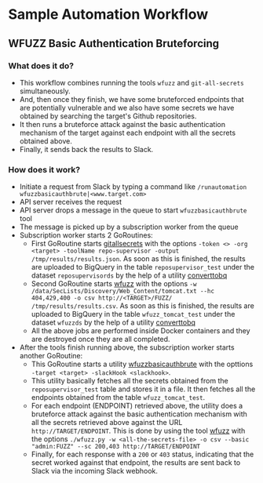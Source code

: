# Sample Automation Workflow

## WFUZZ Basic Authentication Bruteforcing
### What does it do?
* This workflow combines running the tools `wfuzz` and `git-all-secrets` simultaneously.
* And, then once they finish, we have some bruteforced endpoints that are potentially vulnerable and we also have some secrets we have obtained by searching the target's Github repositories.
* It then runs a bruteforce attack against the basic authentication mechanism of the target against each endpoint with all the secrets obtained above.
* Finally, it sends back the results to Slack.

### How does it work?
* Initiate a request from Slack by typing a command like `/runautomation wfuzzbasicauthbrute|<www.target.com>`
* API server receives the request
* API server drops a message in the queue to start `wfuzzbasicauthbrute` tool
* The message is picked up by a subscription worker from the queue
* Subscription worker starts 2 GoRoutines:
    * First GoRoutine starts [gitallsecrets](https://github.com/anshumanbh/git-all-secrets) with the options `-token <> -org <target> -toolName repo-supervisor -output /tmp/results/results.json`. As soon as this is finished, the results are uploaded to BigQuery in the table `reposupervisor_test` under the dataset `reposupervisords` by the help of a utility [converttobq](https://hub.docker.com/r/abhartiya/utils_converttobq/)
    * Second GoRoutine starts [wfuzz](https://github.com/anshumanbh/wfuzz) with the options `-w /data/SecLists/Discovery/Web_Content/tomcat.txt --hc 404,429,400 -o csv http://<TARGET>/FUZZ/ /tmp/results/results.csv`. As soon as this is finished, the results are uploaded to BigQuery in the table `wfuzz_tomcat_test` under the dataset `wfuzzds` by the help of a utility [converttobq](https://hub.docker.com/r/abhartiya/utils_converttobq/)
    * All the above jobs are performed inside Docker containers and they are destroyed once they are all completed.
* After the tools finish running above, the subscription worker starts another GoRoutine:
    * This GoRoutine starts a utility [wfuzzbasicauthbrute](https://hub.docker.com/r/abhartiya/utils_wfuzzbasicauthbrute/) with the opttions `-target <target> -slackHook <slackhook>`.
    * This utility basically fetches all the secrets obtained from the `reposupervisor_test` table and stores it in a file. It then fetches all the endpoints obtained from the table `wfuzz_tomcat_test`.
    * For each endpoint (ENDPOINT) retrieved above, the utility does a bruteforce attack against the basic authentication mechanism with all the secrets retrieved above against the URL `http://TARGET/ENDPOINT`. This is done by using the tool [wfuzz](https://github.com/xmendez/wfuzz) with the options `./wfuzz.py -w <all-the-secrets-file> -o csv --basic "admin:FUZZ" --sc 200,403 http://TARGET/ENDPOINT`
    * Finally, for each response with a `200` or `403` status, indicating that the secret worked against that endpoint, the results are sent back to Slack via the incoming Slack webhook.